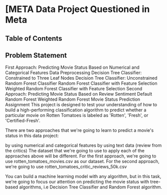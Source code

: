 # [META Data Project Questioned in Meta

## Table of Contents
## Problem Statement
First Approach: Predicting Movie Status Based on Numerical and Categorical Features
Data Preprocessing
Decision Tree Classifier: Constrained to Three Leaf Nodes
Decision Tree Classifier: Unconstrained
Random Forest Classifier
Random Forest Classifier with Feature Selection
Weighted Random Forest Classifier with Feature Selection
Second Approach: Predicting Movie Status Based on Review Sentiment
Default Random Forest
Weighted Random Forest
Movie Status Prediction
Assignment
This project is designed to test your understanding of how to build a high-performing classification algorithm to predict whether a particular movie on Rotten Tomatoes is labeled as 'Rotten', 'Fresh', or 'Certified-Fresh'.

There are two approaches that we're going to learn to predict a movie's status in this data project:

by using numerical and categorical features
by using text data (review from the critics)
The dataset that we're going to use to apply each of the approaches above will be different. For the first approach, we're going to use rotten_tomatoes_movies.csv as our dataset. For the second approach, we're going to use rotten_tomatoes_critic_reviews_50k.csv

You can build a machine learning model with any algorithm, but in this task, we're going to focus our attention on predicting the movie status with tree-based algorithms, i.e Decision Tree Classifier and Random Forest algorithm.
